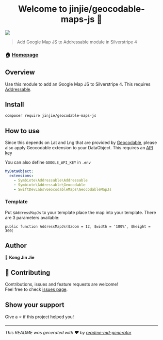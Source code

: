 <h1 align="center">Welcome to jinjie/geocodable-maps-js 👋</h1>
<p>
  <img src="https://img.shields.io/badge/version-1.0.1-blue.svg" />
</p>

> Add Google Map JS to Addressable module in Silverstripe 4

### 🏠 [Homepage](https://github.com/jinjie/geocodable-maps-js)

## Overview

Use this module to add an Google Map JS to Silverstripe 4. This requires [Addressable](https://github.com/symbiote/silverstripe-addressable). 

## Install

```sh
composer require jinjie/geocodable-maps-js
```

## How to use

Since this depends on Lat and Lng that are provided by [Geocodable](https://github.com/symbiote/silverstripe-addressable/blob/master/src/Geocodable.php), please also apply Geocodable extension to your DataObject. This requires an [API key](https://github.com/symbiote/silverstripe-addressable/blob/master/docs/en/quick-start.md#transform-address-field-data-into-a-latitude-and-longitude)

You can also define `GOOGLE_API_KEY` in `.env`

```yml
MyDataObject:
  extensions:
    - Symbiote\Addressable\Addressable
    - Symbiote\Addressable\Geocodable
    - SwiftDevLabs\GeocodableMaps\GeocodableMapJs
```

### Template

Put `$AddressMapJs` to your template place the map into your template. There are 3 parameters available:

`public function AddressMapJs($zoom = 12, $width = '100%', $height = 300)`

## Author

👤 **Kong Jin Jie**


## 🤝 Contributing

Contributions, issues and feature requests are welcome!<br />Feel free to check [issues page](https://github.com/jinjie/geocodable-maps-js/issues).

## Show your support

Give a ⭐️ if this project helped you!

***
_This README was generated with ❤️ by [readme-md-generator](https://github.com/kefranabg/readme-md-generator)_
